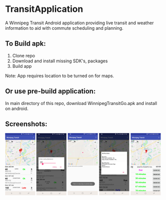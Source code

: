 # TransitApplication

A Winnipeg Transit Android application providing live transit and weather information to aid with commute scheduling and planning.

## To Build apk:
1. Clone repo
2. Download and install missing SDK's, packages
3. Build app

Note: App requires location to be turned on for maps.


## Or use pre-build application:
In main directory of this repo, download WinnipegTransitGo.apk and install on android.


## Screenshots:

<img src="screenshots.jpg">